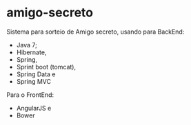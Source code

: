 # amigo-secreto

Sistema para sorteio de Amigo secreto, usando para BackEnd:

* Java 7;
* Hibernate, 
* Spring, 
* Sprint boot (tomcat), 
* Spring Data e 
* Spring MVC 

Para o FrontEnd:

* AngularJS e
* Bower

